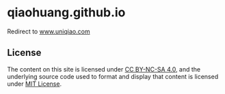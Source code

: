 # qiaohuang.github.io
Redirect to www.uniqiao.com

## License

The content on this site is licensed under [CC BY-NC-SA 4.0](http://creativecommons.org/licenses/by-nc-sa/4.0/), 
and the underlying source code used to format and display that content is licensed under [MIT License](LICENSE).
